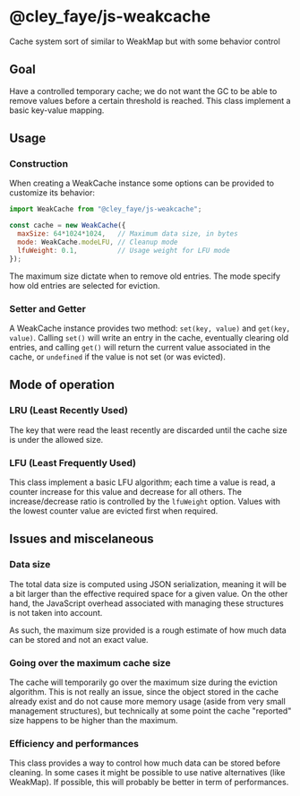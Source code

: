 @cley_faye/js-weakcache
=======================
Cache system sort of similar to WeakMap but with some behavior control

Goal
----
Have a controlled temporary cache; we do not want the GC to be able to remove values before a
certain threshold is reached.
This class implement a basic key-value mapping.

Usage
-----

### Construction
When creating a WeakCache instance some options can be provided to customize its behavior:

```JavaScript
import WeakCache from "@cley_faye/js-weakcache";

const cache = new WeakCache({
  maxSize: 64*1024*1024,   // Maximum data size, in bytes
  mode: WeakCache.modeLFU, // Cleanup mode
  lfuWeight: 0.1,          // Usage weight for LFU mode
});
```

The maximum size dictate when to remove old entries.
The mode specify how old entries are selected for eviction.

### Setter and Getter
A WeakCache instance provides two method: `set(key, value)` and `get(key, value)`.
Calling `set()` will write an entry in the cache, eventually clearing old entries, and calling
`get()` will return the current value associated in the cache, or `undefined` if the value is not
set (or was evicted).

Mode of operation
-----------------

### LRU (Least Recently Used)
The key that were read the least recently are discarded until the cache size is under the allowed
size.

### LFU (Least Frequently Used)
This class implement a basic LFU algorithm; each time a value is read, a counter increase for this
value and decrease for all others. The increase/decrease ratio is controlled by the `lfuWeight`
option.
Values with the lowest counter value are evicted first when required.

Issues and miscelaneous
-----------------------

### Data size
The total data size is computed using JSON serialization, meaning it will be a bit larger than the
effective required space for a given value.
On the other hand, the JavaScript overhead associated with managing these structures is not taken
into account.

As such, the maximum size provided is a rough estimate of how much data can be stored and not an
exact value.

### Going over the maximum cache size
The cache will temporarily go over the maximum size during the eviction algorithm.
This is not really an issue, since the object stored in the cache already exist and do not cause
more memory usage (aside from very small management structures), but technically at some point the
cache "reported" size happens to be higher than the maximum.

### Efficiency and performances
This class provides a way to control how much data can be stored before cleaning.
In some cases it might be possible to use native alternatives (like WeakMap).
If possible, this will probably be better in term of performances.
